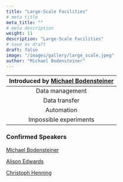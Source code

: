 ```yaml
---
title: "Large-Scale Facilities"
# meta title
meta_title: ""
# meta description
weight: 11
description: "Large-Scale Facilities"
# save as draft
draft: false
image: "/images/gallery/large_scale.jpeg"
author: "Michael Bodensteiner"
---
```


|Introduced by [Michael Bodensteiner](/authors/michael-bodensteiner)|
|:---:|
|Data management|
|Data transfer|
|Automation|
|Impossible experiments|

### Confirmed Speakers
[Michael Bodensteiner](/authors/michael-bodensteiner)

[Alison Edwards](/authors/alison-edwards)

[Christoph Henning](/authors/christoph-henning)
